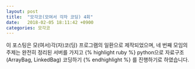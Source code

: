 ```yaml
---
layout: post
title:  "모각코(모여서 각자 코딩) 4회"
date:   2018-02-05 18:11:42 +0900
categories: 모각코
---
```


이 포스팅은 모(여서)각(자)코(딩) 프로그램의 일환으로 제작되었으며, 네 번째 모임의 주제는 완전히 정리된 서버를 가지고
{% highlight ruby %}
python으로 자료구조(ArrayBag, LinkedBag) 코딩하기
{% endhighlight %}
를 진행하기로 하였습니다.
